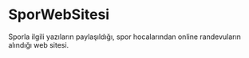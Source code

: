 # SporWebSitesi
Sporla ilgili yazıların paylaşıldığı, spor hocalarından online randevuların alındığı web sitesi.
